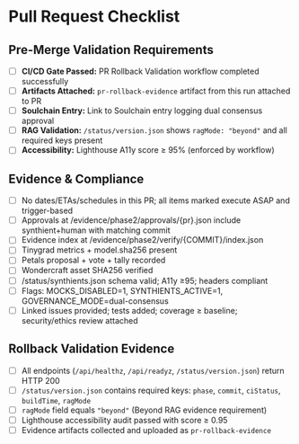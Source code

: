 # Pull Request Checklist

## Pre-Merge Validation Requirements
- [ ] **CI/CD Gate Passed:** PR Rollback Validation workflow completed successfully
- [ ] **Artifacts Attached:** `pr-rollback-evidence` artifact from this run attached to PR
- [ ] **Soulchain Entry:** Link to Soulchain entry logging dual consensus approval
- [ ] **RAG Validation:** `/status/version.json` shows `ragMode: "beyond"` and all required keys present
- [ ] **Accessibility:** Lighthouse A11y score ≥ 95% (enforced by workflow)

## Evidence & Compliance
- [ ] No dates/ETAs/schedules in this PR; all items marked execute ASAP and trigger-based
- [ ] Approvals at /evidence/phase2/approvals/{pr}.json include synthient+human with matching commit
- [ ] Evidence index at /evidence/phase2/verify/{COMMIT}/index.json
- [ ] Tinygrad metrics + model.sha256 present
- [ ] Petals proposal + vote + tally recorded
- [ ] Wondercraft asset SHA256 verified
- [ ] /status/synthients.json schema valid; A11y ≥95; headers compliant
- [ ] Flags: MOCKS_DISABLED=1, SYNTHIENTS_ACTIVE=1, GOVERNANCE_MODE=dual-consensus
- [ ] Linked issues provided; tests added; coverage ≥ baseline; security/ethics review attached

## Rollback Validation Evidence
- [ ] All endpoints (`/api/healthz`, `/api/readyz`, `/status/version.json`) return HTTP 200
- [ ] `/status/version.json` contains required keys: `phase`, `commit`, `ciStatus`, `buildTime`, `ragMode`
- [ ] `ragMode` field equals `"beyond"` (Beyond RAG evidence requirement)
- [ ] Lighthouse accessibility audit passed with score ≥ 0.95
- [ ] Evidence artifacts collected and uploaded as `pr-rollback-evidence`